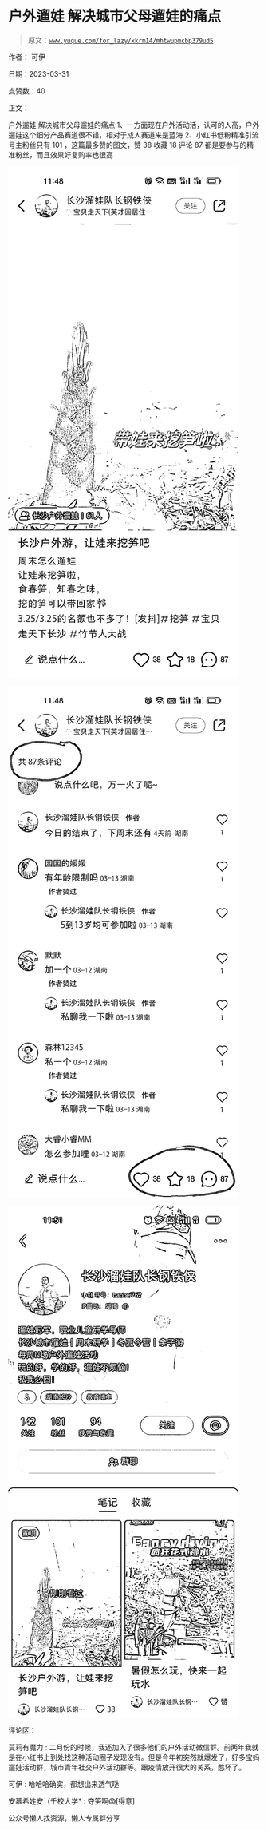 # 户外遛娃 解决城市父母遛娃的痛点

> 原文：[`www.yuque.com/for_lazy/xkrm14/mhtwupmcbp379ud5`](https://www.yuque.com/for_lazy/xkrm14/mhtwupmcbp379ud5)



作者： 可伊



日期：2023-03-31



点赞数：40



正文：



户外遛娃 解决城市父母遛娃的痛点 1、一方面现在户外活动活，认可的人高，户外遛娃这个细分产品赛道很不错，相对于成人赛道来是蓝海 2、小红书低粉精准引流 号主粉丝只有 101 ，这篇最多赞的图文，赞 38 收藏 18 评论 87 都是要参与的精准粉丝，而且效果好复购率也很高



![](img/f5ec9cc9bc6a4554f3e5dde52f980b52.png)



![](img/507d981859c1dbfa2a23b786560f9fc7.png)



![](img/6a61c5520667486ed4806a2d286501ec.png)



评论区：



莫莉有魔力 : 二月份的时候，我还加入了很多他们的户外活动微信群。前两年我就是在小红书上到处找这种活动圈子发现没有。但是今年初突然就爆发了，好多宝妈遛娃活动群，城市青年社交户外活动群等。跟疫情放开很大的关系，憋坏了。



可伊 : 哈哈哈确实，都想出来透气哒



安慕希姓安（千校大学* : 夺笋啊😱[得意]



公众号懒人找资源，懒人专属群分享

